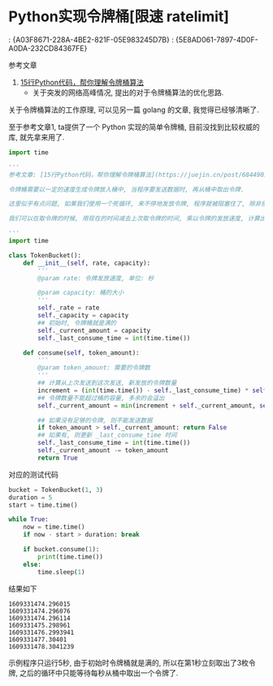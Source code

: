 # Python实现令牌桶[限速 ratelimit]

<!key!>: {A03F8671-228A-4BE2-821F-05E983245D7B}

<!link!>: {5E8AD061-7897-4D0F-A0DA-232CD84367FE}

参考文章

1. [15行Python代码，帮你理解令牌桶算法](https://juejin.cn/post/6844903580923609102)
    - 关于突发的网络高峰情况, 提出的对于令牌桶算法的优化思路.

关于令牌桶算法的工作原理, 可以见另一篇 golang 的文章, 我觉得已经够清晰了. 

至于参考文章1, ta提供了一个 Python 实现的简单令牌桶, 目前没找到比较权威的库, 就先拿来用了.

```py
import time

'''
参考文章: [15行Python代码，帮你理解令牌桶算法](https://juejin.cn/post/6844903580923609102)

令牌桶需要以一定的速度生成令牌放入桶中, 当程序要发送数据时, 再从桶中取出令牌. 

这里似乎有点问题, 如果我们使用一个死循环, 来不停地发放令牌, 程序就被阻塞住了, 除非使用多线程, 有没有更好的办法?

我们可以在取令牌的时候, 用现在的时间减去上次取令牌的时间, 乘以令牌的发放速度, 计算出桶里可以取的令牌数量(当然不能超过桶的大小), 从而避免循环发放的逻辑. 

'''
import time

class TokenBucket():
    def __init__(self, rate, capacity):
        '''
        @param rate: 令牌发放速度, 单位: 秒

        @param capacity: 桶的大小
        '''
        self._rate = rate
        self._capacity = capacity
        ## 初始时, 令牌桶就是满的
        self._current_amount = capacity
        self._last_consume_time = int(time.time())

    def consume(self, token_amount):
        '''
        @param token_amount: 需要的令牌数
        '''
        ## 计算从上次发送到这次发送, 新发放的令牌数量
        increment = (int(time.time()) - self._last_consume_time) * self._rate 
        ## 令牌数量不能超过桶的容量, 多余的会溢出
        self._current_amount = min(increment + self._current_amount, self._capacity) 

        ## 如果没有足够的令牌, 则不能发送数据
        if token_amount > self._current_amount: return False
        ## 如果有, 则更新 _last_consume_time 时间
        self._last_consume_time = int(time.time())
        self._current_amount -= token_amount
        return True
```

对应的测试代码

```py
bucket = TokenBucket(1, 3)
duration = 5
start = time.time()

while True:
    now = time.time()
    if now - start > duration: break

    if bucket.consume(1):
        print(time.time())
    else:
        time.sleep(1)
```

结果如下

```
1609331474.296015
1609331474.296076
1609331474.296114
1609331475.298961
1609331476.2993941
1609331477.30401
1609331478.3041239
```

示例程序只运行5秒, 由于初始时令牌桶就是满的, 所以在第1秒立刻取出了3枚令牌, 之后的循环中只能等待每秒从桶中取出一个令牌了.

